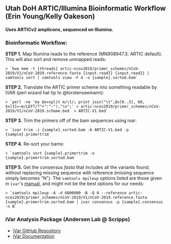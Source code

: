 ## Utah DoH ARTIC/Illumina Bioinformatic Workflow (Erin Young/Kelly Oakeson)
#### Uses ARTICv2 amplicons, sequenced on Illumina.

### Bioinformatic Workflow:
**STEP 1.** Map Illumina reads to the reference (MN908947.3; ARTIC default). This will also sort and remove unmapped reads:

    > `bwa mem -t {threads} artic-ncov2019/primer_schemes/nCoV-2019/V1/nCoV-2019.reference.fasta {input.read1} {input.read2} | samtools sort | samtools view -F 4 -o {sample}.sorted.bam`
**STEP 2.** Translate the ARTIC primer scheme into something readable by IVAR (perl wizard hat tip to @torstenseemann):

    > `perl -ne 'my @x=split m/\t/; print join("\t",@x[0..3], 60, $x[3]=~m/LEFT/?"+":"-"),"\n";' < artic-ncov2019/primer_schemes/nCoV-2019/V1/nCoV-2019.scheme.bed  > ARTIC-V1.bed`

**STEP 3.** Trim the primers off of the bam sequences using ivar:

    > `ivar trim -i {sample}.sorted.bam -b ARTIC-V1.bed -p {sample}.primertrim`

**STEP 4.** Re-sort your bams:

    > `samtools sort {sample}.primertrim -o {sample}.primertrim.sorted.bam`

**STEP 5.** Get the consensus *fasta* that includes all the variants found, without replacing missing sequence with reference (missing sequence simply becomes "N"). The `samtools mpileup` options listed are those given in `ivar`'s [manual](https://andersen-lab.github.io/ivar/html/manualpage.html), and might not be the best options for our needs:

    > `samtools mpileup -A -d 6000000 -B -Q 0 --reference artic-ncov2019/primer_schemes/nCoV-2019/V1/nCoV-2019.reference.fasta {sample}.primertrim.sorted.bam | ivar consensus -p {sample}.consensus -n N`

### iVar Analysis Package (Andersen Lab @ Scripps)
- [iVar GitHub Repository](https://github.com/andersen-lab/ivar)
- [iVar Documentation](https://andersen-lab.github.io/ivar/html/)
